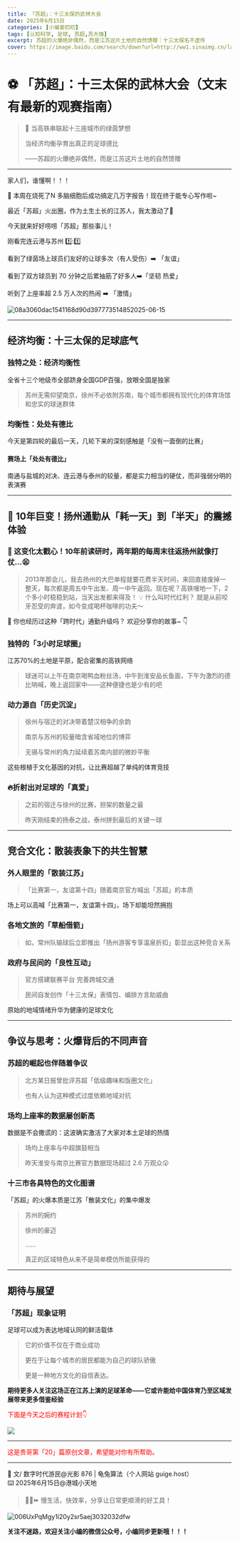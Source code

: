 ```yaml
---
title: 「苏超」：十三太保的武林大会
date: 2025年6月15日
categories: [小编爱叨叨]
tags: [认知科学, 足球, 苏超,苏大强]
excerpt: 苏超的火爆绝非偶然，而是江苏这片土地的自然馈赠｜十三太保名不虚传
cover: https://image.baidu.com/search/down?url=http://ww1.sinaimg.cn/large/006UxPqMgy1i2g63u6yscj30ku0dwgy9.jpg
---
```

# ⚽ 「苏超」：十三太保的武林大会（文末有最新的观赛指南）

> 🌉 当高铁串联起十三座城市的绿茵梦想
>
> 当经济均衡孕育出真正的足球德比
>
> ——苏超的火爆绝非偶然，而是江苏这片土地的自然馈赠

---

家人们，谁懂啊！！！

📝 本周在烧死了N 多脑细胞后成功搞定几万字报告！现在终于能专心写作啦~

最近「苏超」火出圈，作为土生土长的江苏人，我太激动了🤩 

今天就来好好唠唠「苏超」那些事儿！

刚看完连云港与苏州 :one:::one:

看到了绿茵场上球员们友好的让球多次（有人受伤）➡️ 「友谊」

看到了双方球员到 70 分钟之后累抽筋了好多人➡️「坚韧  热爱」

听到了上座率超 2.5 万人次的热闹 ➡️ 「激情」

<img src="https://image.baidu.com/search/down?url=http://ww1.sinaimg.cn/large/006UxPqMgy1i2g63u6yscj30ku0dwgy9.jpg" alt="08a3060dac1541168d90d397773514852025-06-15"  />

---

## 经济均衡：十三太保的足球底气

### 独特之处：经济均衡性

全省十三个地级市全部跻身全国GDP百强，放眼全国是独家

> 苏州无需仰望南京，徐州不必依附苏南，每个城市都拥有现代化的体育场馆和忠实的球迷群体

### 均衡性：处处有德比

今天是第四轮的最后一天，几轮下来的深刻感触是「没有一面倒的比赛」

#### 赛场上「处处有德比」

南通与盐城的对决、连云港与泰州的较量，都是实力相当的硬仗，而非强弱分明的表演赛

---

## 🚄 10年巨变！扬州通勤从「耗一天」到「半天」的震撼体验

### 🌟 这变化太戳心！10年前读研时，两年期的每周末往返扬州就像打仗...😫

> 2013年那会儿，我去扬州的大巴单程就要花费半天时间，来回直接废掉一整天，每次都是周五中午出发、周一中午返回。现在呢？高铁嗖地一下，2个多小时稳稳到站，当天出发都来得及！
> 💡 什么叫时代红利？  就是从前咬牙忍受的奔波，如今变成喝杯咖啡的功夫～

💬 你也经历过这种「跨时代」通勤升级吗？  欢迎分享你的故事~ 👇

### 独特的「3小时足球圈」

江苏70%的土地是平原，配合密集的高铁网络

> 球迷可以上午在南京喝鸭血粉丝汤，中午到淮安品长鱼面，下午为激烈的德比呐喊，晚上返回家中——这种便捷也是少有的吧

### 动力源自「历史沉淀」

> 徐州与宿迁的对决带着楚汉相争的余韵
>
> 南京与苏州的较量暗含省域地位的博弈
>
> 无锡与常州的角力延续着苏南内部的微妙平衡

这些根植于文化基因的对抗，让比赛超越了单纯的体育竞技

### 🔥折射出对足球的「真爱」

> 之前的宿迁与徐州的比赛，担架的数量之最
>
> 昨天刚结束的扬泰之战，泰州拼到最后的关键一球

---

## 竞合文化：散装表象下的共生智慧

### 外人眼里的「散装江苏」

> 「比赛第一，友谊第十四」随着南京官方喊出「苏超」的本质

场上可以高喊「比赛第一，友谊第十四」，场下却能坦然拥抱

### 各地文旅的「草船借箭」

> 如，常州队输球后立即推出「扬州游客专享温泉折扣」彰显出这种竞合关系

### 政府与民间的「良性互动」

> 官方搭建联赛平台   完善跨城交通
>
> 民间自发创作「十三太保」表情包、编排方言助威曲

原始的地域情绪升华为健康的足球文化

---

## 争议与思考：火爆背后的不同声音

### 苏超的崛起也伴随着争议

> 北方某日报曾批评苏超「低级趣味和饭圈文化」
>
> 也有人认为这种模式过度依赖地域对抗

### 场均上座率的数据屡创新高

数据是不会撒谎的：这波确实激活了大家对本土足球的热情

> 场均上座率与中超旗鼓相当
>
> 昨天淮安与南京比赛官方数据现场超过 2.6 万观众😮

### 十三市各具特色的文化图谱

「苏超」的火爆本质是江苏「散装文化」的集中爆发

> 苏州的婉约
>
> 徐州的豪迈
>
> ……
>
> 真正的区域特色从来不是简单模仿所能获得的

---

## 期待与展望

### 「苏超」现象证明

足球可以成为表达地域认同的鲜活载体

> 它的价值不仅在于商业成功
>
> 更在于让每个城市的居民都能为自己的球队骄傲
>
> 更是一种地方文化的自信表达。

**期待更多人关注这场正在江苏上演的足球革命——它或许能给中国体育乃至区域发展带来更多借鉴经验**

 <span style="color: red;">下面是今天之后的赛程计划👇</span>

![](https://image.baidu.com/search/down?url=http://ww1.sinaimg.cn/large/006UxPqMgy1i2g6aerikmj31ll9nsu0x.jpg)

---

<span style="color: red;">这是贵哥第「20」篇原创文章，希望能对你有所帮助。</span>

---

📝 文/ 数字时代游民@光影 876 | 龟兔算法（个人网站 guige.host）<br>   ⌨️ 2025年6月15日@港城小天地 <br>

>  🐢🐇⏩ 慢生活，快效率，分享让日常更顺滑的好工具！

<img src='https://image.baidu.com/search/down?url=http://ww1.sinaimg.cn/large/006UxPqMgy1i20y2sr5aej3032032dfw.jpg' alt='006UxPqMgy1i20y2sr5aej3032032dfw'/>



**关注不迷路，欢迎关注小编的微信公众号，小编同步更新哦！！！**
